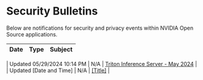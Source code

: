 # Security Bulletins

Below are notifications for security and privacy events within NVIDIA Open Source applications.

| Date       | Type     | Subject |
|------------|----------|---------|

| Updated 05/29/2024 10:14 PM | N/A | [Triton Inference Server - May 2024](./bulletins/5546.md) |
| Updated [Date and Time] | N/A | [[Title]](./bulletins/template.md) |